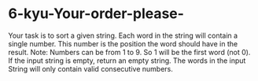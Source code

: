 # 6-kyu-Your-order-please-
Your task is to sort a given string. Each word in the string will contain a single number. This number is the position the word should have in the result.  Note: Numbers can be from 1 to 9. So 1 will be the first word (not 0).  If the input string is empty, return an empty string. The words in the input String will only contain valid consecutive numbers.
